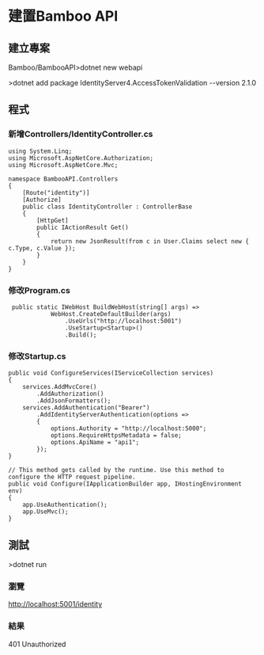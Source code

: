 # 建置Bamboo API

## 建立專案

Bamboo/BambooAPI&gt;dotnet new webapi

&gt;dotnet add package IdentityServer4.AccessTokenValidation --version 2.1.0

## 程式

### 新增Controllers/IdentityController.cs

```
using System.Linq;
using Microsoft.AspNetCore.Authorization;
using Microsoft.AspNetCore.Mvc;

namespace BambooAPI.Controllers
{
    [Route("identity")]
    [Authorize]
    public class IdentityController : ControllerBase
    {
        [HttpGet]
        public IActionResult Get()
        {
            return new JsonResult(from c in User.Claims select new { c.Type, c.Value });
        }
    }
}
```

### 修改Program.cs

```
 public static IWebHost BuildWebHost(string[] args) =>
            WebHost.CreateDefaultBuilder(args)
                .UseUrls("http://localhost:5001")
                .UseStartup<Startup>()
                .Build();
```

### 修改Startup.cs

```
public void ConfigureServices(IServiceCollection services)
{
    services.AddMvcCore()
        .AddAuthorization()
        .AddJsonFormatters();
    services.AddAuthentication("Bearer")
        .AddIdentityServerAuthentication(options =>
        {
            options.Authority = "http://localhost:5000";
            options.RequireHttpsMetadata = false;
            options.ApiName = "api1";
        });
}

// This method gets called by the runtime. Use this method to configure the HTTP request pipeline.
public void Configure(IApplicationBuilder app, IHostingEnvironment env)
{
    app.UseAuthentication();
    app.UseMvc();
}
```

## 測試

&gt;dotnet run

### 瀏覽

[http://localhost:5001/identity](http://localhost:5001/identity)

### 結果

401 Unauthorized

